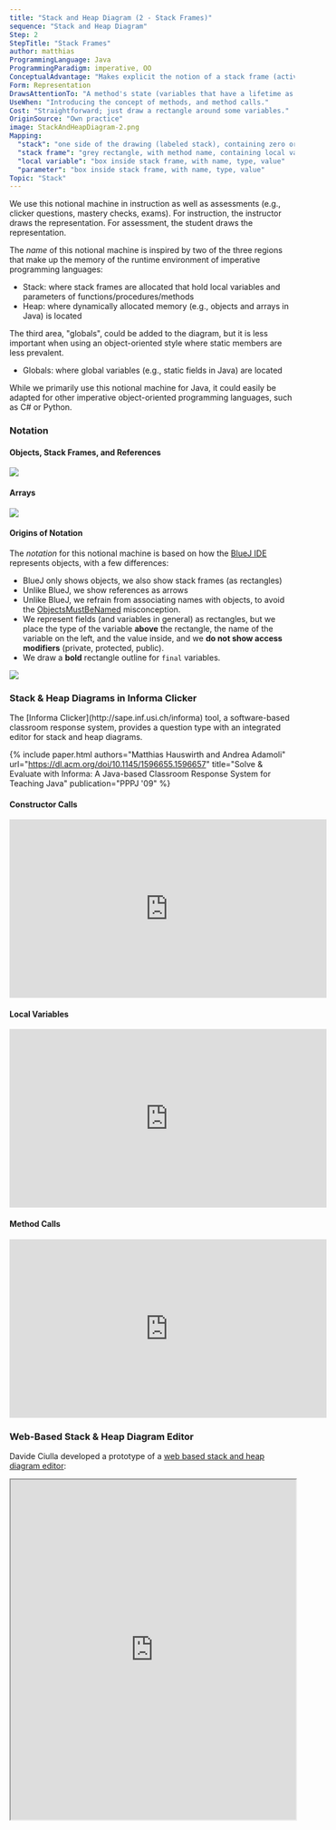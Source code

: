 ```yaml
---
title: "Stack and Heap Diagram (2 - Stack Frames)"
sequence: "Stack and Heap Diagram"
Step: 2
StepTitle: "Stack Frames"
author: matthias
ProgrammingLanguage: Java
ProgrammingParadigm: imperative, OO
ConceptualAdvantage: "Makes explicit the notion of a stack frame (activation record), that groups together all the temporary variables needed during a method execution."
Form: Representation
DrawsAttentionTo: "A method's state (variables that have a lifetime as long as the execution of the method)."
UseWhen: "Introducing the concept of methods, and method calls."
Cost: "Straightforward; just draw a rectangle around some variables."
OriginSource: "Own practice"
image: StackAndHeapDiagram-2.png
Mapping:
  "stack": "one side of the drawing (labeled stack), containing zero or more stacked 'stack frame' rectangles"
  "stack frame": "grey rectangle, with method name, containing local variables and parameters of the method"
  "local variable": "box inside stack frame, with name, type, value"
  "parameter": "box inside stack frame, with name, type, value"
Topic: "Stack"
---
```


We use this notional machine in instruction as well as assessments
(e.g., clicker questions, mastery checks, exams).
For instruction, the instructor draws the representation.
For assessment, the student draws the representation.

The *name* of this notional machine is inspired by two of the three regions that make up the memory of the runtime environment of imperative programming languages:

* Stack: where stack frames are allocated that hold local variables and parameters of functions/procedures/methods
* Heap: where dynamically allocated memory (e.g., objects and arrays in Java) is located

The third area, "globals", could be added to the diagram, but it is less important when using an object-oriented style where static members are less prevalent.

* Globals: where global variables (e.g., static fields in Java) are located

While we primarily use this notional machine for Java, it could easily be adapted for other imperative object-oriented programming languages, such as C# or Python.

<h3 class="ui header">Notation</h3>

<h4 class="ui header">Objects, Stack Frames, and References</h4>
<img src="/assets/images/nm/StackAndHeapDiagram.png" class="ui bordered image">

<h4 class="ui header">Arrays</h4>
<img src="/assets/images/nm/StackAndHeapDiagram-Arrays.png" class="ui bordered image">

<h4 class="ui header">Origins of Notation</h4>

The *notation* for this notional machine is based on how the [BlueJ IDE](https://bluej.org/) represents objects, with a few differences:

* BlueJ only shows objects, we also show stack frames (as rectangles)
* Unlike BlueJ, we show references as arrows
* Unlike BlueJ, we refrain from associating names with objects,
to avoid the [ObjectsMustBeNamed](https://progmiscon.org/misconceptions/Java/ObjectsMustBeNamed/) misconception.
* We represent fields (and variables in general) as rectangles,
but we place the type of the variable **above** the rectangle, the name of the variable on the left, and the value inside, and we **do not show access modifiers** (private, protected, public).
* We draw a **bold** rectangle outline for `final` variables.

<img src="/assets/images/nm/StackAndHeapDiagram-BlueJ-Object.png" class="ui medium image">


<h3 class="ui header">Stack &amp; Heap Diagrams in Informa Clicker</h3>
The [Informa Clicker](http://sape.inf.usi.ch/informa) tool, a software-based classroom response system, provides a question type with an integrated editor
for stack and heap diagrams.

{% include paper.html
  authors="Matthias Hauswirth and Andrea Adamoli"
  url="https://dl.acm.org/doi/10.1145/1596655.1596657"
  title="Solve & Evaluate with Informa: A Java-based Classroom Response System for Teaching Java"
  publication="PPPJ '09" %}

<h4 class="ui header">Constructor Calls</h4>
<iframe width="560" height="315" src="https://www.youtube-nocookie.com/embed/Hpg4fBTCYuA" title="YouTube video player" frameborder="0" allow="accelerometer; autoplay; clipboard-write; encrypted-media; gyroscope; picture-in-picture" allowfullscreen></iframe>

<h4 class="ui header">Local Variables</h4>
<iframe width="560" height="315" src="https://www.youtube-nocookie.com/embed/GXqU1QEdC58" title="YouTube video player" frameborder="0" allow="accelerometer; autoplay; clipboard-write; encrypted-media; gyroscope; picture-in-picture" allowfullscreen></iframe>

<h4 class="ui header">Method Calls</h4>
<iframe width="560" height="315" src="https://www.youtube-nocookie.com/embed/OGsd8A9tCn0" title="YouTube video player" frameborder="0" allow="accelerometer; autoplay; clipboard-write; encrypted-media; gyroscope; picture-in-picture" allowfullscreen></iframe>

<h3 class="ui header">Web-Based Stack &amp; Heap Diagram Editor</h3>

Davide Ciulla developed a prototype of a [web based stack and heap diagram editor](https://stackandheap.netlify.app/):

<iframe src="https://stackandheap.netlify.app/" width="100%" height="600">
</iframe>
